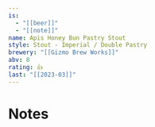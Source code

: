 ```yaml
---
is:
  - "[[beer]]"
  - "[[note]]"
name: Apis Honey Bun Pastry Stout
style: Stout - Imperial / Double Pastry
brewery: "[[Gizmo Brew Works]]"
abv: 8
rating: 👍
last: "[[2023-03]]"
---
```

# Notes

